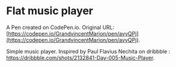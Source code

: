 # Flat music player

A Pen created on CodePen.io. Original URL: [https://codepen.io/GrandvincentMarion/pen/avyQPj](https://codepen.io/GrandvincentMarion/pen/avyQPj).

Simple music player. Inspired by Paul Flavius Nechita on dribbble : https://dribbble.com/shots/2132841-Day-005-Music-Player.

